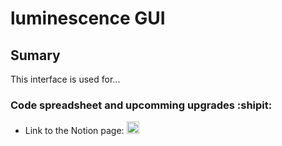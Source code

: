 # luminescence GUI

## Sumary
This interface is used for...

### Code spreadsheet and upcomming upgrades :shipit:

* Link to the Notion page:
<a href="https://romeoz.notion.site/Code-Interface-Graphique-Images-Hyperspectrale-9af8984f1df548c8be5e3ef9e254e8c1"><img src="https://upload.wikimedia.org/wikipedia/commons/4/45/Notion_app_logo.png" width="20" height="20" />